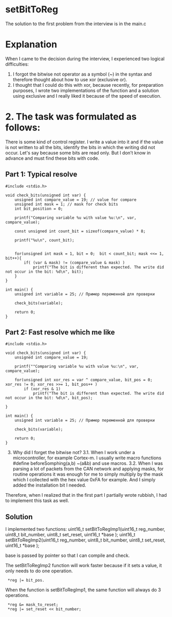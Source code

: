 # setBitToReg
The solution to the first problem from the interview is in the main.с

# Explanation
When I came to the decision during the interview, I experienced two logical difficulties:
1. I forgot the bitwise not operator as a symbol (~) in the syntax and therefore thought about how to use xor (exclusive or).
2. I thought that I could do this with xor, because recently, for preparation purposes, I wrote two implementations of the function and a solution using exclusive and I really liked it because of the speed of execution.

# 2. The task was formulated as follows:
There is some kind of control register. I write a value into it and if the value is not written to all the bits, identify the bits in which the writing did not occur. Let's say because some bits are read only. But I don’t know in advance and must find these bits with code.
## Part 1: Typical resolve
```
#include <stdio.h>

void check_bits(unsigned int var) {
    unsigned int compare_value = 19; // value for compare
    unsigned int mask = 1; // mask for check bits
    int bit_position = 0;

    printf("Comparing variable %u with value %u:\n", var, compare_value);

    const unsigned int count_bit = sizeof(compare_value) * 8;
    
    printf("%u\n", count_bit);
    
    
    for(unsigned int mask = 1, bit = 0;  bit < count_bit; mask <<= 1, bit++){
        if( (var & mask) != (compare_value & mask) )
            printf("The bit is different than expected. The write did not occur in the bit: %d\n", bit);
    }
}

int main() {
    unsigned int variable = 25; // Пример переменной для проверки

    check_bits(variable);

    return 0;
}
```
## Part 2: Fast resolve which me like
```
#include <stdio.h>

void check_bits(unsigned int var) {
    unsigned int compare_value = 19;

    printf(""Comparing variable %u with value %u:\n", var, compare_value);
    
    for(unsigned int xor_res = var ^ compare_value, bit_pos = 0; xor_res != 0; xor_res >>= 1, bit_pos++ )
        if (xor_res & 1)
            printf("The bit is different than expected. The write did not occur in the bit: %d\n", bit_pos);
        
}

int main() {
    unsigned int variable = 25; // Пример переменной для проверки

    check_bits(variable);

    return 0;
}
```

3. Why did I forget the bitwise not?
3.1. When I work under a microcontroller, for example Cortex-m. I usually write macro functions #define beforeSomphing(a,b) ~(a&b) and use macros.
3.2. When I was parsing a lot of packets from the CAN network and applying masks, for routine operations it was enough for me to simply multiply by the mask which I collected with the hex value 0xFA for example. And I simply added the installation bit I needed.

Therefore, when I realized that in the first part I partially wrote rubbish, I had to implement this task as well.

## Solution
I implemented two functions:
uint16_t setBitToRegImp1(uint16_t reg_number, uint8_t bit_number, uint8_t set_reset, uint16_t *base );
uint16_t setBitToRegImp2(uint16_t reg_number, uint8_t bit_number, uint8_t set_reset, uint16_t *base );

base is passed by pointer so that I can compile and check.

The setBitToRegImp2 function will work faster because if it sets a value, it only needs to do one operation.
```
 *reg |= bit_pos.
```

When the function is setBitToRegImp1, the same function will always do 3 operations.
```
 *reg &= mask_to_reset;
 *reg |= set_reset << bit_number;
```
